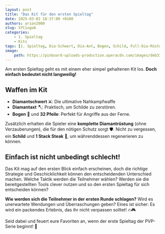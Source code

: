```yaml
---
layout: post
title: "Das Kit für den ersten Spieltag"
date: 2025-03-02 18:37:00 +0100
authors: arion2000
slug: SYCiugoA
categories:
    - 1. Spieltag
    - Kits
tags: [1. Spieltag, Dia-Schwert, Dia-Axt, Bogen, Schild, Full-Dia-Rüstung]
image:
    path: https://pinboard-uploads-production.operacdn.com/images/deb333f5-0df0-4e86-8651-c84f08100fe0/a150f18a-97b5-47ba-b453-e85069ace77a/6e1a297b-cf30-4185-9f18-91f2ee8c521b.png
---
```


Am ersten Spieltag geht es mit einem eher simpel gehaltenen Kit los. **Doch einfach bedeutet nicht langweilig!**

## Waffen im Kit

- **Diamantschwert ⚔️**: Die ultimative Nahkampfwaffe
- **Diamantaxt** 🪓: Praktisch, um Schilde zu zerstören.
- **Bogen** 🏹 und **32 Pfeile**: Perfekt für Angriffe aus der Ferne.

Zusätzlich erhalten die Spieler eine **komplette Diamantrüstung** (ohne Verzauberungen), die für den nötigen Schutz sorgt 🛡️. Nicht zu vergessen, ein **Schild** und **1 Stack Steak** 🥩, um währenddessen regenerieren zu können.

## Einfach ist nicht unbedingt schlecht!

Das Kit mag auf den ersten Blick einfach erscheinen, doch die richtige Strategie und Geschicklichkeit können den entscheidenden Unterschied machen. Welche Taktik werden die Teilnehmer wählen? Werden sie die bereitgestellten Tools clever nutzen und so den ersten Spieltag für sich entscheiden können?

**Wie werden sich die Teilnehmer in der ersten Runde schlagen?** Wird es unerwartete Wendungen und Überraschungen geben? Eines ist sicher: Es wird ein packendes Erlebnis, das ihr nicht verpassen solltet! 🔥🎮

Seid dabei und feuert eure Favoriten an, wenn der erste Spieltag der PVP-Serie beginnt! 🚀
